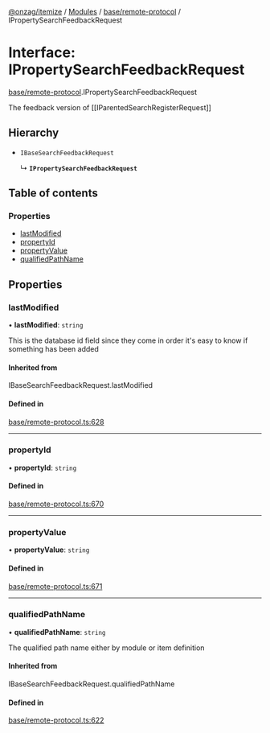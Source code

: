 [@onzag/itemize](../README.md) / [Modules](../modules.md) / [base/remote-protocol](../modules/base_remote_protocol.md) / IPropertySearchFeedbackRequest

# Interface: IPropertySearchFeedbackRequest

[base/remote-protocol](../modules/base_remote_protocol.md).IPropertySearchFeedbackRequest

The feedback version of [[IParentedSearchRegisterRequest]]

## Hierarchy

- `IBaseSearchFeedbackRequest`

  ↳ **`IPropertySearchFeedbackRequest`**

## Table of contents

### Properties

- [lastModified](base_remote_protocol.IPropertySearchFeedbackRequest.md#lastmodified)
- [propertyId](base_remote_protocol.IPropertySearchFeedbackRequest.md#propertyid)
- [propertyValue](base_remote_protocol.IPropertySearchFeedbackRequest.md#propertyvalue)
- [qualifiedPathName](base_remote_protocol.IPropertySearchFeedbackRequest.md#qualifiedpathname)

## Properties

### lastModified

• **lastModified**: `string`

This is the database id field
since they come in order it's easy to know if
something has been added

#### Inherited from

IBaseSearchFeedbackRequest.lastModified

#### Defined in

[base/remote-protocol.ts:628](https://github.com/onzag/itemize/blob/73e0c39e/base/remote-protocol.ts#L628)

___

### propertyId

• **propertyId**: `string`

#### Defined in

[base/remote-protocol.ts:670](https://github.com/onzag/itemize/blob/73e0c39e/base/remote-protocol.ts#L670)

___

### propertyValue

• **propertyValue**: `string`

#### Defined in

[base/remote-protocol.ts:671](https://github.com/onzag/itemize/blob/73e0c39e/base/remote-protocol.ts#L671)

___

### qualifiedPathName

• **qualifiedPathName**: `string`

The qualified path name either by module
or item definition

#### Inherited from

IBaseSearchFeedbackRequest.qualifiedPathName

#### Defined in

[base/remote-protocol.ts:622](https://github.com/onzag/itemize/blob/73e0c39e/base/remote-protocol.ts#L622)
